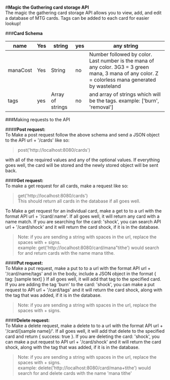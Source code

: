 #**Magic the Gathering card storage API**  
The magic the gathering card storage API allows you to view, add, and edit a database of MTG cards. Tags can be added to each card for easier lookup!  

###**Card Schema**  

| name     | Yes | string           | yes | any string                                                                                                                                          |
|----------|-----|------------------|-----|-----------------------------------------------------------------------------------------------------------------------------------------------------|
| manaCost | Yes | String           | no  | Number followed by color. Last number is the mana of any color.  3G3 = 3 green mana, 3 mana of any color. Z = colorless mana generated by wasteland |
| tags     | yes | Array of strings | no  | and array of strings which will be the tags. example: ['burn', 'removal']    

###Making requests to the API  

####**Post request:**  
To Make a post request follow the above schema and send a JSON object to the API url + '/cards' like so:  

>post('http://localhost:8080/cards')

with all of the required values and any of the optional values. If everything goes well, the card will be stored and the newly stored object will be sent back.

####**Get request:**  
To make a get request for all cards, make a request like so:  
>get('http://localhost:8080/cards')  
This should return all cards in the database if all goes well.

To Make a get request for an individual card, make a get to to a url with the format API url + '/card/:name'. If all goes well, it will return any card with a name match. If you are searching for the card: 'shock', you can search API url + '/card/shock' and it will return the card shock, if it is in the database.

>Note: if you are sending a string with spaces in the url, replace the spaces with + signs.  
>example: get('http://localhost:8080/card/mana"tithe') would search for and return cards with the name mana tithe.

####**Put request:**  
To Make a put request, make a put to to a url with the format API url + '/card/name/tags' and in the body, include a JSON object in the format { tag: [sample text] } If all goes well, it will add that tag to the specified card. If you are adding the tag 'burn' to the card: 'shock', you can make a put request to API url + '/card/tags' and it will return the card shock, along with the tag that was added, if it is in the database. 

>Note: if you are sending a string with spaces in the url, replace the spaces with + signs.  

####**Delete request:**  
To Make a delete request, make a delete to to a url with the format API url + '/card/[sample name]/'. If all goes well, it will add that delete to the specified card and return { success: true }. If you are deleting the card: 'shock', you can make a put request to API url + '/card/shock' and it will return the card shock, along with the tag that was added, if it is in the database. 

>Note: if you are sending a string with spaces in the url, replace the spaces with + signs.  
>example: delete('http://localhost:8080/card/mana+tithe') would search for and delete cards with the name 'mana tithe'


